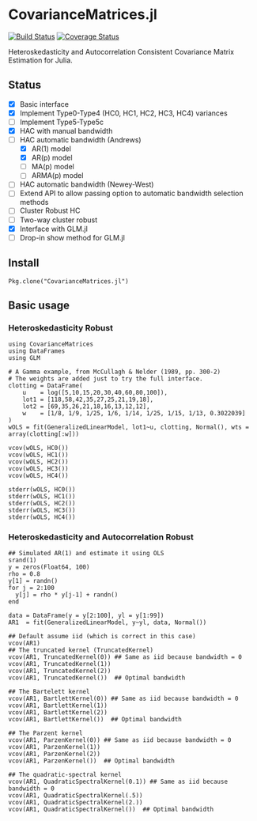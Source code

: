 # CovarianceMatrices.jl

[![Build Status](https://travis-ci.org/gragusa/VCOV.jl.svg?branch=master)](https://travis-ci.org/gragusa/VCOV.jl)
[![Coverage Status](https://coveralls.io/repos/gragusa/VCOV.jl/badge.png?branch=master)](https://coveralls.io/r/gragusa/VCOV.jl?branch=master)

Heteroskedasticity and Autocorrelation Consistent Covariance Matrix Estimation for Julia.

## Status

- [x] Basic interface
- [x] Implement Type0-Type4 (HC0, HC1, HC2, HC3, HC4) variances
- [ ] Implement Type5-Type5c
- [x] HAC with manual bandwidth
- [ ] HAC automatic bandwidth (Andrews)
  - [x] AR(1) model
  - [x] AR(p) model
  - [ ] MA(p) model
  - [ ] ARMA(p) model
- [ ] HAC automatic bandwidth (Newey-West)
- [ ] Extend API to allow passing option to automatic bandwidth selection methods
- [ ] Cluster Robust HC
- [ ] Two-way cluster robust
- [x] Interface with GLM.jl
- [ ] Drop-in show method for GLM.jl

## Install

```
Pkg.clone("CovarianceMatrices.jl")
```

## Basic usage

### Heteroskedasticity Robust

```
using CovarianceMatrices
using DataFrames
using GLM

# A Gamma example, from McCullagh & Nelder (1989, pp. 300-2)
# The weights are added just to try the full interface.
clotting = DataFrame(
    u    = log([5,10,15,20,30,40,60,80,100]),
    lot1 = [118,58,42,35,27,25,21,19,18],
    lot2 = [69,35,26,21,18,16,13,12,12],
    w    = [1/8, 1/9, 1/25, 1/6, 1/14, 1/25, 1/15, 1/13, 0.3022039]
)
wOLS = fit(GeneralizedLinearModel, lot1~u, clotting, Normal(), wts = array(clotting[:w]))

vcov(wOLS, HC0())
vcov(wOLS, HC1())
vcov(wOLS, HC2())
vcov(wOLS, HC3())
vcov(wOLS, HC4())

stderr(wOLS, HC0())
stderr(wOLS, HC1())
stderr(wOLS, HC2())
stderr(wOLS, HC3())
stderr(wOLS, HC4())

```

### Heteroskedasticity and Autocorrelation Robust

```
## Simulated AR(1) and estimate it using OLS
srand(1)
y = zeros(Float64, 100)
rho = 0.8
y[1] = randn()
for j = 2:100
  y[j] = rho * y[j-1] + randn()
end

data = DataFrame(y = y[2:100], yl = y[1:99])
AR1  = fit(GeneralizedLinearModel, y~yl, data, Normal())

## Default assume iid (which is correct in this case)
vcov(AR1)
## The truncated kernel (TruncatedKernel)
vcov(AR1, TruncatedKernel(0)) ## Same as iid because bandwidth = 0
vcov(AR1, TruncatedKernel(1))
vcov(AR1, TruncatedKernel(2))
vcov(AR1, TruncatedKernel())  ## Optimal bandwidth

## The Bartelett kernel
vcov(AR1, BartlettKernel(0)) ## Same as iid because bandwidth = 0
vcov(AR1, BartlettKernel(1))
vcov(AR1, BartlettKernel(2))
vcov(AR1, BartlettKernel())  ## Optimal bandwidth

## The Parzent kernel
vcov(AR1, ParzenKernel(0)) ## Same as iid because bandwidth = 0
vcov(AR1, ParzenKernel(1))
vcov(AR1, ParzenKernel(2))
vcov(AR1, ParzenKernel())  ## Optimal bandwidth

## The quadratic-spectral kernel
vcov(AR1, QuadraticSpectralKernel(0.1)) ## Same as iid because bandwidth = 0
vcov(AR1, QuadraticSpectralKernel(.5))
vcov(AR1, QuadraticSpectralKernel(2.))
vcov(AR1, QuadraticSpectralKernel())  ## Optimal bandwidth

```
